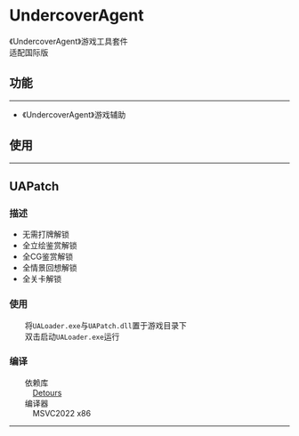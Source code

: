 # UndercoverAgent

《UndercoverAgent》游戏工具套件<br>
适配国际版<br>

## 功能
---
* 《UndercoverAgent》游戏辅助

## 使用
---

## UAPatch
### 描述
* 无需打牌解锁
* 全立绘鉴赏解锁
* 全CG鉴赏解锁
* 全情景回想解锁
* 全关卡解锁
### 使用
&emsp;&emsp;将`UALoader.exe`与`UAPatch.dll`置于游戏目录下<br>
&emsp;&emsp;双击启动`UALoader.exe`运行<br>
### 编译
&emsp;&emsp;依赖库<br>
&emsp;&emsp;&emsp;[Detours](https://github.com/microsoft/Detours)<br>
&emsp;&emsp;编译器<br>
&emsp;&emsp;&emsp;MSVC2022 x86<br>

---
